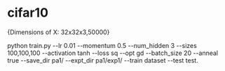 # cifar10

{Dimensions of X: 32x32x3,50000}

python train.py --lr 0.01 --momentum 0.5 --num_hidden 3 --sizes 100,100,100 --activation tanh --loss sq --opt gd --batch_size 20 --anneal true --save_dir pa1/ --expt_dir pa1/exp1/ --train dataset --test test.



